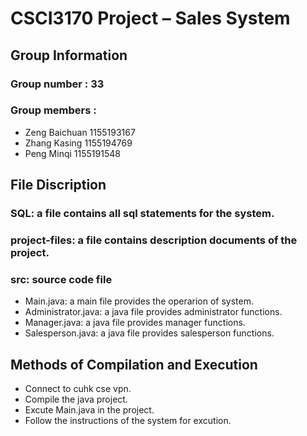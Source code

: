 # CSCI3170 Project – Sales System

## Group Information
### Group number  : 33
### Group members : 
- Zeng Baichuan 1155193167
- Zhang Kasing  1155194769
- Peng Minqi    1155191548

## File Discription
### SQL: a file contains all sql statements for the system.
### project-files: a file contains description documents of the project.
### src: source code file
- Main.java: a main file provides the operarion of system.
- Administrator.java: a java file provides administrator functions.
- Manager.java: a java file provides manager functions.
- Salesperson.java: a java file provides salesperson functions.

## Methods of Compilation and Execution
- Connect to cuhk cse vpn.
- Compile the java project.
- Excute Main.java in the project.
- Follow the instructions of the system for excution.
